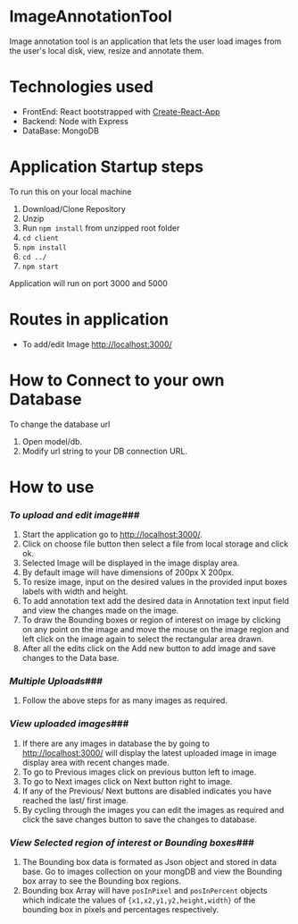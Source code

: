 # ImageAnnotationTool
Image annotation tool is an application that lets the user load images from the user's local disk, view, resize and annotate them.

# Technologies used
<ul>
  <li> FrontEnd: React bootstrapped with <a href="https://facebook.github.io/create-react-app/" target="_blank">Create-React-App</a></li>
  <li> Backend: Node with Express</li>
  <li> DataBase: MongoDB</li>
</ul>

# Application Startup steps
To run this on your local machine
1. Download/Clone Repository
2. Unzip
3. Run `npm install` from unzipped root folder
4. `cd client` 
5. `npm install`
6. `cd ../`
7. `npm start`

Application will run on port 3000 and 5000

# Routes in application
<ul>
  <li>To add/edit Image <a href="http://localhost:3000/">http://localhost:3000/</a></li>
</ul>

# How to Connect to your own Database
To change the database url 
1. Open model/db.
2. Modify url string to your DB connection URL.

# How to use
### *To upload and edit image*###
1. Start the application go to <a href="http://localhost:3000/">http://localhost:3000/</a>.
2. Click on choose file button then select a file from local storage and click ok.
3. Selected Image will be displayed in the image display area.
4. By default image will have dimensions of 200px X 200px.
5. To resize image, input on the desired values in the provided input boxes labels with width and height.
6. To add annotation text add the desired data in Annotation text input field and view the changes made on the image.
7. To draw the Bounding boxes or region of interest on image by clicking on any point on the image and move the mouse on the image region and left click on the image again to select the rectangular area drawn.
8. After all the edits click on the Add new button to add image and save changes to the  Data base. 
### *Multiple Uploads*###
1. Follow the above steps for as many images as required.
### *View uploaded images*###
1. If there are any images in database the by going to <a href="http://localhost:3000/">http://localhost:3000/</a> will display the latest uploaded image in image display area with recent changes made. 
2. To go to Previous images click on previous button left to image.
3. To go to Next images click on Next button right to image.
4. If any of the Previous/ Next buttons are disabled indicates you have reached the last/ first image.
5. By cycling through the images you can edit the images as required and click the save changes button to save the changes to database.

### *View Selected region of interest or Bounding boxes*###
1. The Bounding box data is formated as Json object and stored in data base. Go to images collection on your mongDB and view the Bounding box array to see the Bounding box regions.
2. Bounding box Array will have `posInPixel` and `posInPercent` objects which indicate the  values of `{x1,x2,y1,y2,height,width}` of the bounding box in pixels and percentages respectively.
